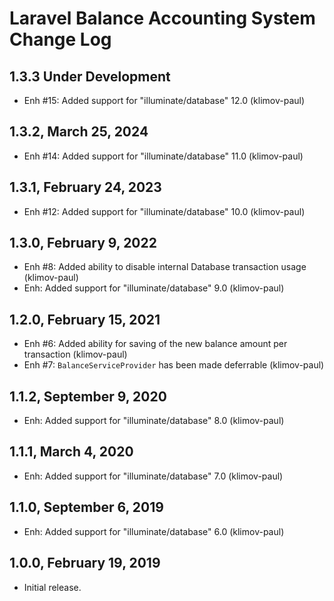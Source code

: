 Laravel Balance Accounting System Change Log
============================================

1.3.3 Under Development
-----------------------

- Enh #15: Added support for "illuminate/database" 12.0 (klimov-paul)


1.3.2, March 25, 2024
---------------------

- Enh #14: Added support for "illuminate/database" 11.0 (klimov-paul)


1.3.1, February 24, 2023
------------------------

- Enh #12: Added support for "illuminate/database" 10.0 (klimov-paul)


1.3.0, February 9, 2022
-----------------------

- Enh #8: Added ability to disable internal Database transaction usage (klimov-paul)
- Enh: Added support for "illuminate/database" 9.0 (klimov-paul)


1.2.0, February 15, 2021
------------------------

- Enh #6: Added ability for saving of the new balance amount per transaction (klimov-paul)
- Enh #7: `BalanceServiceProvider` has been made deferrable (klimov-paul)


1.1.2, September 9, 2020
------------------------

- Enh: Added support for "illuminate/database" 8.0 (klimov-paul)


1.1.1, March 4, 2020
--------------------

- Enh: Added support for "illuminate/database" 7.0 (klimov-paul)


1.1.0, September 6, 2019
------------------------

- Enh: Added support for "illuminate/database" 6.0 (klimov-paul)


1.0.0, February 19, 2019
------------------------

- Initial release.
